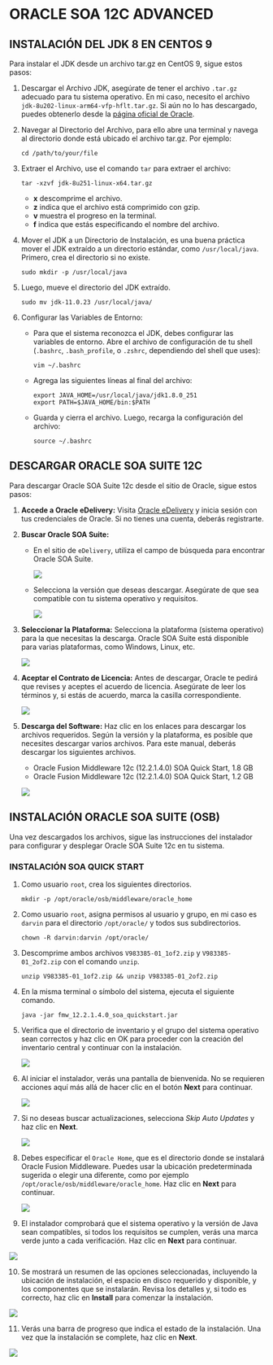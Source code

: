 ORACLE SOA 12C ADVANCED
===

## INSTALACIÓN DEL JDK 8 EN CENTOS 9
Para instalar el JDK desde un archivo tar.gz en CentOS 9, sigue estos pasos:
1. Descargar el Archivo JDK, asegúrate de tener el archivo `.tar.gz` adecuado para tu sistema operativo. En mi caso, necesito el archivo `jdk-8u202-linux-arm64-vfp-hflt.tar.gz`. Si aún no lo has descargado, puedes obtenerlo desde la [página oficial de Oracle](https://www.oracle.com/java/technologies/javase/javase8u211-later-archive-downloads.html).

2. Navegar al Directorio del Archivo, para ello abre una terminal y navega al directorio donde está ubicado el archivo tar.gz. Por ejemplo:
   ```
   cd /path/to/your/file
   ```
3. Extraer el Archivo, use el comando `tar` para extraer el archivo:
   ```
   tar -xzvf jdk-8u251-linux-x64.tar.gz
   ```
   - **x** descomprime el archivo.
   - **z** indica que el archivo está comprimido con gzip.
   - **v** muestra el progreso en la terminal.
   - **f** indica que estás especificando el nombre del archivo.

4. Mover el JDK a un Directorio de Instalación, es una buena práctica mover el JDK extraído a un directorio estándar, como `/usr/local/java`. Primero, crea el directorio si no existe.
   ```
   sudo mkdir -p /usr/local/java
   ```
5. Luego, mueve el directorio del JDK extraído.
   ```
   sudo mv jdk-11.0.23 /usr/local/java/
   ```
6. Configurar las Variables de Entorno:

    - Para que el sistema reconozca el JDK, debes configurar las variables de entorno. Abre el archivo de configuración de tu shell (`.bashrc`, `.bash_profile`, o `.zshrc`, dependiendo del shell que uses):

      ```
      vim ~/.bashrc
      ```
    - Agrega las siguientes líneas al final del archivo:
      ```
      export JAVA_HOME=/usr/local/java/jdk1.8.0_251
      export PATH=$JAVA_HOME/bin:$PATH
      ```
    - Guarda y cierra el archivo. Luego, recarga la configuración del archivo:
      ```
      source ~/.bashrc
      ```

## DESCARGAR ORACLE SOA SUITE 12C
Para descargar Oracle SOA Suite 12c desde el sitio de Oracle, sigue estos pasos:
1. **Accede a Oracle eDelivery:** Visita [Oracle eDelivery](https://edelivery.oracle.com/) y inicia sesión con tus credenciales de Oracle. Si no tienes una cuenta, deberás registrarte.

2. **Buscar Oracle SOA Suite:** 
   - En el sitio de `eDelivery`, utiliza el campo de búsqueda para encontrar Oracle SOA Suite.

     ![](https://drive.google.com/uc?export=view&id=1sAXe_iSU8B0lkhUPw6FKWmpyH44CZ8pm)

   - Selecciona la versión que deseas descargar. Asegúrate de que sea compatible con tu sistema operativo y requisitos.

     ![](https://drive.google.com/uc?export=view&id=1Z-E0VwkVtzRt__T2jvmymusFHBy6JvRj)

3. **Seleccionar la Plataforma:** Selecciona la plataforma (sistema operativo) para la que necesitas la descarga. Oracle SOA Suite está disponible para varias plataformas, como Windows, Linux, etc.

   ![](https://drive.google.com/uc?export=view&id=18aQX4hwFUXA2GMRKvNXBMJTHBozFglYC)

4. **Aceptar el Contrato de Licencia:** Antes de descargar, Oracle te pedirá que revises y aceptes el acuerdo de licencia. Asegúrate de leer los términos y, si estás de acuerdo, marca la casilla correspondiente.

   ![](https://drive.google.com/uc?export=view&id=1d83rE0DcPvi500OGqgeoeshSOvVZw603)

5. **Descarga del Software:** Haz clic en los enlaces para descargar los archivos requeridos. Según la versión y la plataforma, es posible que necesites descargar varios archivos. Para este manual, deberás descargar los siguientes archivos.
   - Oracle Fusion Middleware 12c (12.2.1.4.0) SOA Quick Start, 1.8 GB
   - Oracle Fusion Middleware 12c (12.2.1.4.0) SOA Quick Start, 1.2 GB

   ![](https://drive.google.com/uc?export=view&id=1IjuYR7lzJY_Q7pruuOSRwa_P5Ke--YFb)

## INSTALACIÓN ORACLE SOA SUITE (OSB)
Una vez descargados los archivos, sigue las instrucciones del instalador para configurar y desplegar Oracle SOA Suite 12c en tu sistema.
### INSTALACIÓN SOA QUICK START
1. Como usuario `root`, crea los siguientes directorios.
   
   ```
   mkdir -p /opt/oracle/osb/middleware/oracle_home
   ```

2. Como usuario `root`, asigna permisos al usuario y grupo, en mi caso es  `darvin` para el directorio `/opt/oracle/` y todos sus subdirectorios.

   ```
   chown -R darvin:darvin /opt/oracle/
   ```

3. Descomprime ambos archivos `V983385-01_1of2.zip` y `V983385-01_2of2.zip` con el comando `unzip`.

   ```
   unzip V983385-01_1of2.zip && unzip V983385-01_2of2.zip 
   ```
4. En la misma terminal o símbolo del sistema, ejecuta el siguiente comando.

   ```
   java -jar fmw_12.2.1.4.0_soa_quickstart.jar 
   ```

5. Verifica que el directorio de inventario y el grupo del sistema operativo sean correctos y haz clic en OK para proceder con la creación del inventario central y continuar con la instalación.

   ![](https://drive.google.com/uc?export=view&id=1IviEpMZwWQ7kKIX2IskiFb4_9WPOedFv)

6. Al iniciar el instalador, verás una pantalla de bienvenida. No se requieren acciones aquí más allá de hacer clic en el botón **Next** para continuar.

   ![](https://drive.google.com/uc?export=view&id=1J1EVFDcT9hla1XVzArclWH-K4SJg5Umk)

7. Si no deseas buscar actualizaciones, selecciona *Skip Auto Updates* y haz clic en **Next**.

   ![](https://drive.google.com/uc?export=view&id=1J2lZu2k8K24PQPTkpJSJ_5q_HFWLHGvQ)

8. Debes especificar el `Oracle Home`, que es el directorio donde se instalará Oracle Fusion Middleware.
Puedes usar la ubicación predeterminada sugerida o elegir una diferente, como por ejemplo `/opt/oracle/osb/middleware/oracle_home`. Haz clic en **Next** para continuar.

   ![](https://drive.google.com/uc?export=view&id=1J4iHLhxqG7JLx-ZYZwqgpSdTraXfc7t8)

9.  El instalador comprobará que el sistema operativo y la versión de Java sean compatibles, si todos los requisitos se cumplen, verás una marca verde junto a cada verificación. Haz clic en **Next** para continuar.

   ![](https://drive.google.com/uc?export=view&id=1JPTWAeBsK0JraSHa4oKhGaGS838PLKUX)

10.  Se mostrará un resumen de las opciones seleccionadas, incluyendo la ubicación de instalación, el espacio en disco requerido y disponible, y los componentes que se instalarán. Revisa los detalles y, si todo es correcto, haz clic en **Install** para comenzar la instalación.

   ![](https://drive.google.com/uc?export=view&id=1JYj__rNyzXJ2MsyBt_UZ9bLe8BXnIsqr)

11.  Verás una barra de progreso que indica el estado de la instalación. Una vez que la instalación se complete, haz clic en **Next**.

   ![](https://drive.google.com/uc?export=view&id=1J_Mk__7Kp8ex0tboAyLffmshAcck1P4Y)